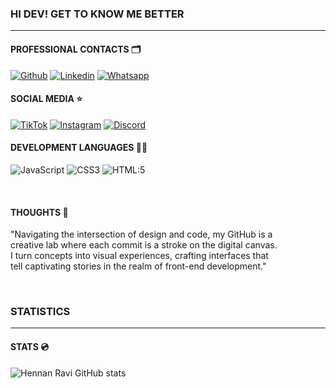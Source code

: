### HI DEV! GET TO KNOW ME BETTER
___
#### PROFESSIONAL CONTACTS 🗂️
[![Github](https://img.shields.io/badge/GitHub-100000?style=for-the-badge&logo=github&logoColor=white)](https://github.com/HennanRavi)
[![Linkedin](https://img.shields.io/badge/LinkedIn-0077B5?style=for-the-badge&logo=linkedin&logoColor=white)](https://www.linkedin.com/in/hennan-ravi-8b13622b7/)
[![Whatsapp](https://img.shields.io/badge/WhatsApp-25D366?style=for-the-badge&logo=whatsapp&logoColor=white)](https://wa.me/5587991675203)

#### SOCIAL MEDIA ⭐
[![TikTok](https://img.shields.io/badge/TikTok-000000?style=for-the-badge&logo=tiktok&logoColor=white)](https://www.tiktok.com/@hennanravi?_t=8kJconzU2yr&_r=1)
[![Instagram](https://img.shields.io/badge/Instagram-E4405F?style=for-the-badge&logo=instagram&logoColor=white)](https://www.instagram.com/hennan_ravi/)
[![Discord](https://img.shields.io/badge/Discord-7289DA?style=for-the-badge&logo=discord&logoColor=white)](https://discord.gg/Udx9JcjffY)

#### DEVELOPMENT LANGUAGES 🐱‍💻
![JavaScript](https://img.shields.io/badge/JavaScript-F7DF1E?style=for-the-badge&logo=javascript&logoColor=black)
![CSS3](https://img.shields.io/badge/CSS3-1572B6?style=for-the-badge&logo=css3&logoColor=white)
![HTML:5](https://img.shields.io/badge/HTML5-E34F26?style=for-the-badge&logo=html5&logoColor=white)

<br />

#### THOUGHTS 💭
"Navigating the intersection of design and code, my GitHub is a <br />
creative lab where each commit is a stroke on the digital canvas. <br />
I turn concepts into visual experiences, crafting interfaces that <br />
tell captivating stories in the realm of front-end development."

<br />

### STATISTICS
___

#### STATS 💿
![Hennan Ravi GitHub stats](https://github-readme-stats.vercel.app/api?username=HennanRavi&show_icons=true&theme=dracula)
